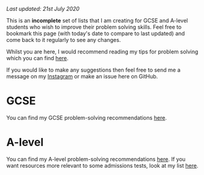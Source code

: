 _Last updated: 21st July 2020_

This is an **incomplete** set of lists that I am creating for GCSE and A-level students who wish to improve their problem solving skills. Feel free to bookmark this page (with today's date to compare to last updated) and come back to it regularly to see any changes.

Whilst you are here, I would recommend reading my tips for problem solving which you can find [here](https://github.com/RehmanAmjad/tips-on-problem-solving/blob/master/README.md).

If you would like to make any suggestions then feel free to send me a message on my [Instagram](https://www.instagram.com/theramjad/) or make an issue here on GitHub.

# GCSE

You can find my GCSE problem-solving recommendations [here](https://github.com/RehmanAmjad/problem-solving-bookmarks/blob/master/GCSE.md).

# A-level

You can find my A-level problem-solving recommendations [here](https://github.com/RehmanAmjad/problem-solving-bookmarks/blob/master/A-LEVEL.md). If you want resources more relevant to some admissions tests, look at my list [here](https://github.com/RehmanAmjad/problem-solving-bookmarks/blob/master/ADMISSIONS-TESTS.md).
